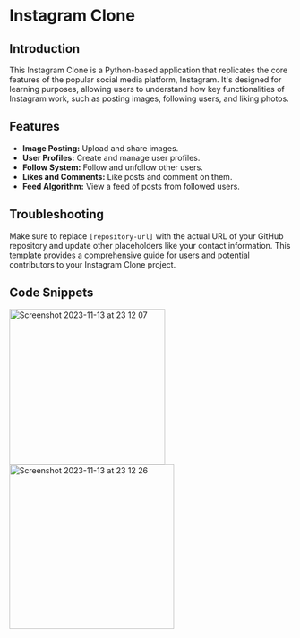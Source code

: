 # Instagram Clone

## Introduction
This Instagram Clone is a Python-based application that replicates the core features of the popular social media platform, Instagram. It's designed for learning purposes, allowing users to understand how key functionalities of Instagram work, such as posting images, following users, and liking photos.

## Features
- **Image Posting:** Upload and share images.
- **User Profiles:** Create and manage user profiles.
- **Follow System:** Follow and unfollow other users.
- **Likes and Comments:** Like posts and comment on them.
- **Feed Algorithm:** View a feed of posts from followed users.

## Troubleshooting

Make sure to replace `[repository-url]` with the actual URL of your GitHub repository and update other placeholders like your contact information. This template provides a comprehensive guide for users and potential contributors to your Instagram Clone project.


## Code Snippets

<img width="278" alt="Screenshot 2023-11-13 at 23 12 07" src="https://github.com/he-jiaxin/instgram-ui-clone/assets/132515037/80c6b6f4-4cce-49b4-8740-19933cb76819">
<img width="294" alt="Screenshot 2023-11-13 at 23 12 26" src="https://github.com/he-jiaxin/instgram-ui-clone/assets/132515037/c6bd7139-6439-4ec7-a3c9-20738449e7cc">

